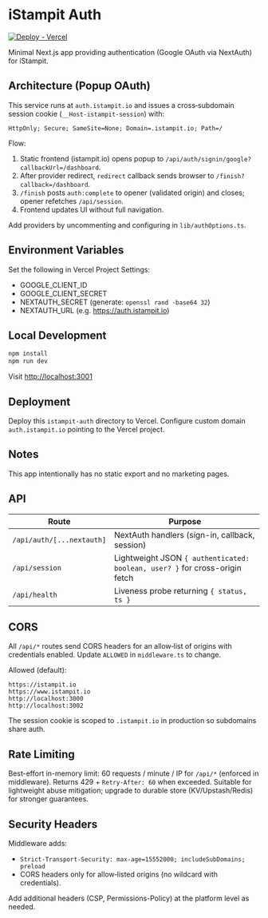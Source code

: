 # iStampit Auth

[![Deploy - Vercel](https://img.shields.io/badge/Deploy-Vercel-black)](https://vercel.com/)

Minimal Next.js app providing authentication (Google OAuth via NextAuth) for iStampit.

## Architecture (Popup OAuth)

This service runs at `auth.istampit.io` and issues a cross‑subdomain session cookie (`__Host-istampit-session`) with:

```text
HttpOnly; Secure; SameSite=None; Domain=.istampit.io; Path=/
```

Flow:

1. Static frontend (istampit.io) opens popup to `/api/auth/signin/google?callbackUrl=/dashboard`.
2. After provider redirect, `redirect` callback sends browser to `/finish?callback=/dashboard`.
3. `/finish` posts `auth:complete` to opener (validated origin) and closes; opener refetches `/api/session`.
4. Frontend updates UI without full navigation.

Add providers by uncommenting and configuring in `lib/authOptions.ts`.

## Environment Variables

Set the following in Vercel Project Settings:

- GOOGLE_CLIENT_ID
- GOOGLE_CLIENT_SECRET
- NEXTAUTH_SECRET (generate: `openssl rand -base64 32`)
- NEXTAUTH_URL (e.g. <https://auth.istampit.io>)

## Local Development

```bash
npm install
npm run dev
```

Visit <http://localhost:3001>

## Deployment

Deploy this `istampit-auth` directory to Vercel. Configure custom domain `auth.istampit.io` pointing to the Vercel project.

## Notes

This app intentionally has no static export and no marketing pages.

## API

| Route | Purpose |
|-------|---------|
| `/api/auth/[...nextauth]` | NextAuth handlers (sign-in, callback, session) |
| `/api/session` | Lightweight JSON `{ authenticated: boolean, user? }` for cross-origin fetch |
| `/api/health` | Liveness probe returning `{ status, ts }` |

## CORS

All `/api/*` routes send CORS headers for an allow‑list of origins with credentials enabled. Update `ALLOWED` in `middleware.ts` to change.

Allowed (default):

```text
https://istampit.io
https://www.istampit.io
http://localhost:3000
http://localhost:3002
```

The session cookie is scoped to `.istampit.io` in production so subdomains share auth.

## Rate Limiting

Best-effort in-memory limit: 60 requests / minute / IP for `/api/*` (enforced in middleware). Returns 429 + `Retry-After: 60` when exceeded. Suitable for lightweight abuse mitigation; upgrade to durable store (KV/Upstash/Redis) for stronger guarantees.

## Security Headers

Middleware adds:

- `Strict-Transport-Security: max-age=15552000; includeSubDomains; preload`
- CORS headers only for allow‑listed origins (no wildcard with credentials).

Add additional headers (CSP, Permissions-Policy) at the platform level as needed.
